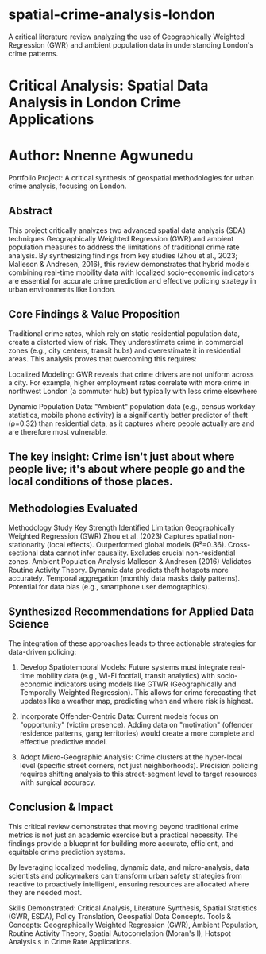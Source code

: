 # spatial-crime-analysis-london
A critical literature review analyzing the use of Geographically Weighted Regression (GWR) and ambient population data in understanding London's crime patterns.

# Critical Analysis: Spatial Data Analysis in London Crime Applications
# Author: Nnenne Agwunedu
Portfolio Project: A critical synthesis of geospatial methodologies for urban crime analysis, focusing on London.

## Abstract
This project critically analyzes two advanced spatial data analysis (SDA) techniques Geographically Weighted Regression (GWR) and ambient population measures to address the limitations of traditional crime rate analysis. By synthesizing findings from key studies (Zhou et al., 2023; Malleson & Andresen, 2016), this review demonstrates that hybrid models combining real-time mobility data with localized socio-economic indicators are essential for accurate crime prediction and effective policing strategy in urban environments like London.

## Core Findings & Value Proposition
Traditional crime rates, which rely on static residential population data, create a distorted view of risk. They underestimate crime in commercial zones (e.g., city centers, transit hubs) and overestimate it in residential areas. This analysis proves that overcoming this requires:

Localized Modeling: GWR reveals that crime drivers are not uniform across a city. For example, higher employment rates correlate with more crime in northwest London (a commuter hub) but typically with less crime elsewhere

Dynamic Population Data: "Ambient" population data (e.g., census workday statistics, mobile phone activity) is a significantly better predictor of theft (ρ=0.32) than residential data, as it captures where people actually are and are therefore most vulnerable.

## The key insight: Crime isn't just about where people live; it's about where people go and the local conditions of those places.

## Methodologies Evaluated
Methodology	Study	Key Strength	Identified Limitation
Geographically Weighted Regression (GWR)	Zhou et al. (2023)	Captures spatial non-stationarity (local effects). Outperformed global models (R²=0.36).	Cross-sectional data cannot infer causality. Excludes crucial non-residential zones.
Ambient Population Analysis	Malleson & Andresen (2016)	Validates Routine Activity Theory. Dynamic data predicts theft hotspots more accurately.	Temporal aggregation (monthly data masks daily patterns). Potential for data bias (e.g., smartphone user demographics).

## Synthesized Recommendations for Applied Data Science
The integration of these approaches leads to three actionable strategies for data-driven policing:

1. Develop Spatiotemporal Models: Future systems must integrate real-time mobility data (e.g., Wi-Fi footfall, transit analytics) with socio-economic indicators using models like GTWR (Geographically and Temporally Weighted Regression). This allows for crime forecasting that updates like a weather map, predicting when and where risk is highest.

2. Incorporate Offender-Centric Data: Current models focus on "opportunity" (victim presence). Adding data on "motivation" (offender residence patterns, gang territories) would create a more complete and effective predictive model.

3. Adopt Micro-Geographic Analysis: Crime clusters at the hyper-local level (specific street corners, not just neighborhoods). Precision policing requires shifting analysis to this street-segment level to target resources with surgical accuracy.

## Conclusion & Impact
This critical review demonstrates that moving beyond traditional crime metrics is not just an academic exercise but a practical necessity. The findings provide a blueprint for building more accurate, efficient, and equitable crime prediction systems.

By leveraging localized modeling, dynamic data, and micro-analysis, data scientists and policymakers can transform urban safety strategies from reactive to proactively intelligent, ensuring resources are allocated where they are needed most.

Skills Demonstrated: Critical Analysis, Literature Synthesis, Spatial Statistics (GWR, ESDA), Policy Translation, Geospatial Data Concepts.
Tools & Concepts: Geographically Weighted Regression (GWR), Ambient Population, Routine Activity Theory, Spatial Autocorrelation (Moran's I), Hotspot Analysis.s in Crime Rate Applications.
